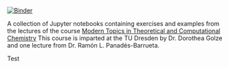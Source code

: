 [![Binder](https://mybinder.org/badge_logo.svg)](https://mybinder.org/v2/gh/dgolze/m19_notebooks/main)

A collection of Jupyter notebooks containing exercises and examples from the lectures of the course [Modern Topics in Theoretical and Computational Chemistry](https://golzegroup.org/htdocs/wp-content/uploads/exercises_m19/)
This course is imparted at the TU Dresden by Dr. Dorothea Golze and one lecture from Dr. Ramón L. Panadés-Barrueta.

Test

